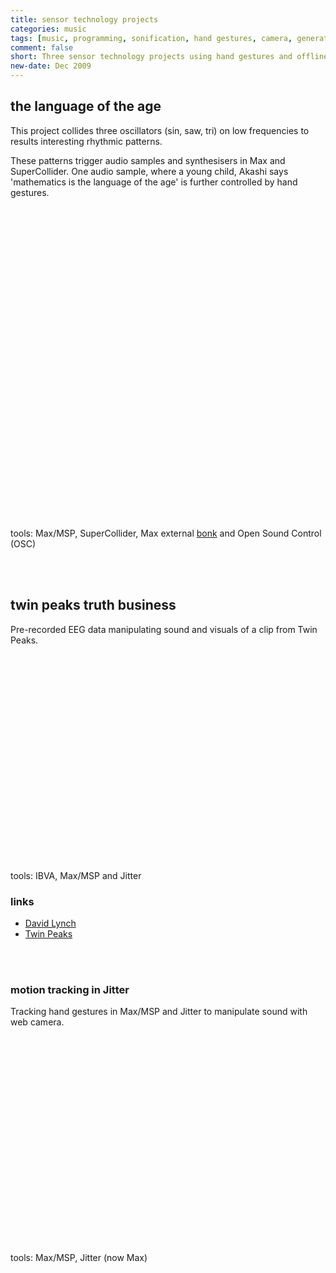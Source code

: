 ```yaml
---
title: sensor technology projects
categories: music
tags: [music, programming, sonification, hand gestures, camera, generative, microsound, EEG, SuperCollider, Max]
comment: false
short: Three sensor technology projects using hand gestures and offline brainwave data to control sound textures. 
new-date: Dec 2009
---
```


## the language of the age

This project collides three oscillators (sin, saw, tri) on low frequencies to results interesting rhythmic patterns.

These patterns trigger audio samples and synthesisers in Max and SuperCollider. One audio sample, where a young child, Akashi says 'mathematics is the language of the age' is further controlled by hand gestures.
<br>
<div id="wistia_n33vi3ff31" class="wistia_embed" style="width:800px;height:500px;">&nbsp;</div>
<script charset="ISO-8859-1" src="//fast.wistia.com/assets/external/E-v1.js"></script>
<script>
wistiaEmbed = Wistia.embed("n33vi3ff31", {
  videoFoam: true
});
</script>

tools: Max/MSP, SuperCollider, Max external [bonk](http://vud.org/max/) and Open Sound Control (OSC)

<br><br>

## twin peaks truth business
Pre-recorded EEG data manipulating sound and visuals of a clip from Twin Peaks.

<br>
<div class="wistia_responsive_padding" style="padding:62.5% 0 0 0;position:relative;"><div class="wistia_responsive_wrapper" style="height:100%;left:0;position:absolute;top:0;width:100%;">
<div id="wistia_s4u57yp61o" class="wistia_embed" style="width:100%px;height:100%px;">&nbsp;</div>
</div></div>
<script charset="ISO-8859-1" src="//fast.wistia.com/assets/external/E-v1.js"></script>
<script>
wistiaEmbed = Wistia.embed("s4u57yp61o", {
  videoFoam: true
});
</script>

tools: IBVA, Max/MSP and Jitter

### links
- [David Lynch](https://en.wikipedia.org/wiki/David_Lynch)   
- [Twin Peaks](https://www.imdb.com/title/tt4093826/)

<br><br>

### motion tracking in Jitter
Tracking hand gestures in Max/MSP and Jitter to manipulate sound with web camera.

<br>
<div class="wistia_responsive_padding" style="padding:62.5% 0 0 0;position:relative;"><div class="wistia_responsive_wrapper" style="height:100%;left:0;position:absolute;top:0;width:100%;">
<div id="wistia_epeajsy13h" class="wistia_embed" style="width:100%px;height:100%px;">&nbsp;</div>
</div></div>
<script charset="ISO-8859-1" src="//fast.wistia.com/assets/external/E-v1.js"></script>
<script>
wistiaEmbed = Wistia.embed("epeajsy13h", {
  videoFoam: true
});
</script>

tools: Max/MSP, Jitter (now Max)
